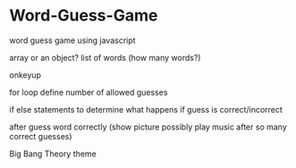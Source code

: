 # Word-Guess-Game
word guess game using javascript



array or an object? list of words (how many words?)

onkeyup

for loop define number of allowed guesses

if else statements to determine what happens if guess is correct/incorrect

after guess word correctly (show picture possibly play music after so many correct guesses)

Big Bang Theory theme
